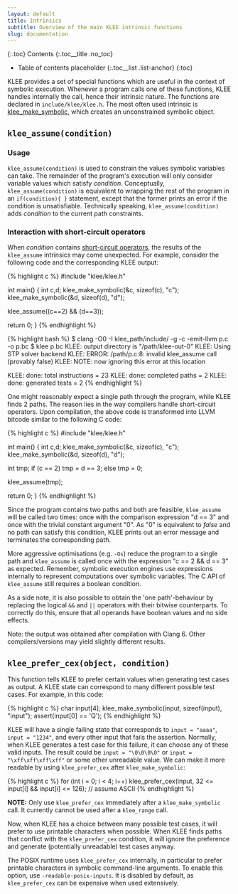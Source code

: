```yaml
---
layout: default
title: Intrinsics
subtitle: Overview of the main KLEE intrinsic functions
slug: documentation
---
```


{:.toc}
Contents
{:.toc__title .no_toc}
* Table of contents placeholder
{:.toc__list .list-anchor}
{:toc}
 
KLEE provides a set of special functions which are useful in the context of symbolic execution. Whenever a program calls one of these functions, KLEE handles internally the call, hence their intrinsic nature. The functions are declared in `include/klee/klee.h`. The most often used intrinsic is [klee_make_symbolic]({{site.baseurl}}/docs/testing-function), which creates an unconstrained symbolic object.

## `klee_assume(condition)`

### Usage

`klee_assume(condition)` is used to constrain the values symbolic variables can take. The remainder of the program's execution will only consider variable values which satisfy _condition_. Conceptually, `klee_assume(condition)` is equivalent to wrapping the rest of the program in an `if(condition){ }` statement, except that the former prints an error if the condition is unsatisfiable. Technically speaking, `klee_assume(condition)` adds _condition_ to the current path constraints.

### Interaction with short-circuit operators

When _condition_ contains [short-circuit operators](https://en.wikipedia.org/wiki/Short-circuit_evaluation), the results of the `klee_assume` intrinsics may come unexpected. For example, consider the following code and the corresponding KLEE output:

{% highlight c %}
#include "klee/klee.h"

int main() {
  int c,d;
  klee_make_symbolic(&c, sizeof(c), "c");
  klee_make_symbolic(&d, sizeof(d), "d");

  klee_assume((c==2) && (d==3));

  return 0;
}
{% endhighlight %}

{% highlight bash %}
$ clang -O0 -I klee_path/include/ -g -c -emit-llvm p.c -o p.bc
$ klee p.bc
KLEE: output directory is "/path/klee-out-0"
KLEE: Using STP solver backend
KLEE: ERROR: /path/p.c:8: invalid klee_assume call (provably false)
KLEE: NOTE: now ignoring this error at this location

KLEE: done: total instructions = 23
KLEE: done: completed paths = 2
KLEE: done: generated tests = 2
{% endhighlight %}

One might reasonably expect a single path through the program, while KLEE finds 2 paths.
The reason lies in the way compilers handle short-circuit operators.
Upon compilation, the above code is transformed into LLVM bitcode similar to the following C code:

{% highlight c %}
#include "klee/klee.h"

int main() {
  int c,d;
  klee_make_symbolic(&c, sizeof(c), "c");
  klee_make_symbolic(&d, sizeof(d), "d");
  
  int tmp;
  if (c == 2) 
    tmp = d == 3;
  else
    tmp = 0;

  klee_assume(tmp);

  return 0;
}
{% endhighlight %}

Since the program contains two paths and both are feasible, `klee_assume` will be called two times: once with the comparison expression "d == 3" and once with the trivial constant argument "0".
As "0" is equivalent to _false_ and no path can satisfy this condition, KLEE prints out an error message and terminates the corresponding path.

More aggressive optimisations (e.g. `-Os`) reduce the program to a single path and `klee_assume` is called once with the expression "c == 2 && d == 3" as expected.
Remember, symbolic execution engines use expressions internally to represent computations over symbolic variables.
The C API of `klee_assume` still requires a boolean condition.

As a side note, it is also possible to obtain the 'one path'-behaviour by replacing the logical `&&` and `||` operators with their bitwise counterparts.
To correctly do this, ensure that all operands have boolean values and no side effects.

Note: the output was obtained after compilation with Clang 6.
Other compilers/versions may yield slightly different results.

## `klee_prefer_cex(object, condition)`

This function tells KLEE to prefer certain values when generating test cases as output. A KLEE state can correspond to many different possible test cases. For example, in this code:

{% highlight c %}
char input[4];
klee_make_symbolic(input, sizeof(input), "input");
assert(input[0] == 'Q');
{% endhighlight %}

KLEE will have a single failing state that corresponds to `input = "aaaa"`, `input = "1234"`, and every other input that fails the assertion. Normally, when KLEE generates a test case for this failure, it can choose any of these valid inputs. The result could be `input = "\0\0\0\0"` or `input = "\xff\xff\xff\xff"` or some other unreadable value. We can make it more readable by using `klee_prefer_cex` after `klee_make_symbolic`:

{% highlight c %}
for (int i = 0; i < 4; i++)
  klee_prefer_cex(input, 32 <= input[i] && input[i] <= 126); // assume ASCII
{% endhighlight %}

**NOTE:** Only use `klee_prefer_cex` immediately after a `klee_make_symbolic` call.  It currently cannot be used after a `klee_range` call.

Now, when KLEE has a choice between many possible test cases, it will prefer to use printable characters when possible. When KLEE finds paths that conflict with the `klee_prefer_cex` condition, it will ignore the preference and generate (potentially unreadable) test cases anyway.

The POSIX runtime uses `klee_prefer_cex` internally, in particular to prefer printable characters in symbolic command-line arguments.  To enable this option, use `-readable-posix-inputs`.  It is disabled by default, as `klee_prefer_cex` can be expensive when used extensively.
